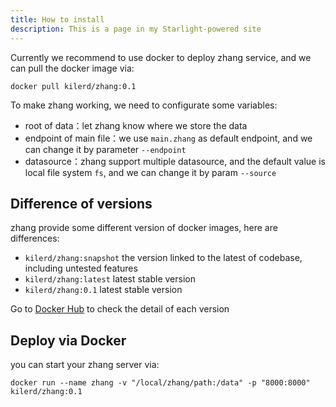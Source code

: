 ```yaml
---
title: How to install
description: This is a page in my Starlight-powered site
---
```


Currently we recommend to use docker to deploy zhang service, and we can pull the docker image via:

```shell
docker pull kilerd/zhang:0.1
```

To make zhang working, we need to configurate some variables:

- root of data：let zhang know where we store the data
- endpoint of main file：we use `main.zhang` as default endpoint, and we can change it by parameter `--endpoint`
- datasource：zhang support multiple datasource, and the default value is local file system `fs`, and we can change it by
  param `--source`

## Difference of versions

zhang provide some different version of docker images, here are differences:

- `kilerd/zhang:snapshot` the version linked to the latest of codebase, including untested features
- `kilerd/zhang:latest` latest stable version
- `kilerd/zhang:0.1` latest stable version

Go to [Docker Hub](https://hub.docker.com/r/kilerd/zhang/tags) to check the detail of each version

## Deploy via Docker

you can start your zhang server via:

```shell
docker run --name zhang -v "/local/zhang/path:/data" -p "8000:8000" kilerd/zhang:0.1
```

